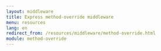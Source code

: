 ```yaml
---
layout: middleware
title: Express method-override middleware
menu: resources
lang: en
redirect_from: /resources/middleware/method-override.html
module: method-override
---
```

